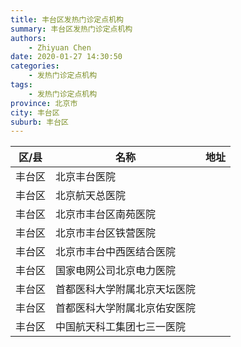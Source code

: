 ```yaml
---
title: 丰台区发热门诊定点机构
summary: 丰台区发热门诊定点机构
authors: 
    - Zhiyuan Chen
date: 2020-01-27 14:30:50
categories: 
    - 发热门诊定点机构
tags: 
    - 发热门诊定点机构
province: 北京市
city: 丰台区
suburb: 丰台区
---
```


|  区/县  |  名称  |  地址  |
|------|-------|------|
|  丰台区  |  北京丰台医院  |    
|  丰台区  |  北京航天总医院  |    
|  丰台区  |  北京市丰台区南苑医院  |    
|  丰台区  |  北京市丰台区铁营医院  |    
|  丰台区  |  北京市丰台中西医结合医院  |    
|  丰台区  |  国家电网公司北京电力医院  |    
|  丰台区  |  首都医科大学附属北京天坛医院  |    
|  丰台区  |  首都医科大学附属北京佑安医院  |    
|  丰台区  |  中国航天科工集团七三一医院  |    

